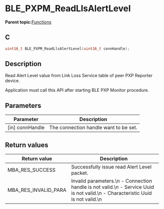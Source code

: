 # BLE\_PXPM\_ReadLlsAlertLevel

**Parent topic:**[Functions](GUID-3AAC9FAC-C500-4C78-92C5-AA58FA4A7442.md)

## C

```c
uint16_t BLE_PXPM_ReadLlsAlertLevel(uint16_t connHandle);
```

## Description

Read Alert Level value from Link Loss Service table of peer PXP Reporter device.

Application must call this API after starting BLE PXP Monitor procedure.

## Parameters

|Parameter|Description|
|---------|-----------|
|\[in\] connHandle|The connection handle want to be set.|

## Return values

|Return value|Description|
|------------|-----------|
|MBA\_RES\_SUCCESS|Successfully issue read Alert Level packet.|
|MBA\_RES\_INVALID\_PARA|Invalid parameters.\\n - Connection handle is not valid.\\n - Service Uuid is not valid.\\n - Characteristic Uuid is not valid.\\n|

